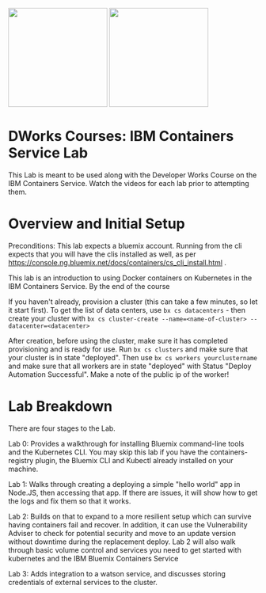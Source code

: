 
<img src="https://ace-docs-production-red.ng.bluemix.net/docs/api/content/homepage/images/containerServiceIcon.svg" width="200"> <img src="https://kubernetes.io/images/favicon.png" width="200">
# DWorks Courses: IBM Containers Service Lab 



This Lab is meant to be used along with the Developer Works Course on the IBM Containers Service. Watch the videos for each lab prior to attempting them. 

# Overview and Initial Setup

Preconditions:  This lab expects a bluemix account.  Running from the cli expects that you will have the clis installed as well, as per https://console.ng.bluemix.net/docs/containers/cs_cli_install.html .

This lab is an introduction to  using Docker containers on Kubernetes in the IBM Containers Service. By the end of the course


If you haven't already, provision a cluster (this can take a few minutes, so let it start first). To get the list of data centers, use `bx cs datacenters` - then create your cluster with `bx cs cluster-create --name=<name-of-cluster> --datacenter=<datacenter>`

After creation, before using the cluster, make sure it has completed provisioning and is ready for use. Run `bx cs clusters` and make sure that your cluster is in state "deployed".  Then use `bx cs workers yourclustername` and make sure that all workers are in state "deployed" with Status "Deploy Automation Successful".  Make a note of the public ip of the worker!

# Lab Breakdown

There are four stages to the Lab.

Lab 0: Provides a walkthrough for installing Bluemix command-line tools and the Kubernetes CLI. You may skip this lab if you have the containers-registry plugin, the Bluemix CLI and Kubectl already installed on your machine.

Lab 1: Walks through creating a deploying a simple "hello world" app in Node.JS, then accessing that app.  If there are issues, it will show how to get the logs and fix them so that it works.

Lab 2: Builds on that to expand to a more resilient setup which can survive having containers fail and recover.  In addition, it can use the Vulnerability Adviser to check for potential security and move to an update version without downtime during the replacement deploy. Lab 2 will also walk through basic volume control and services you need to get started with kubernetes and the IBM Bluemix Containers Service

Lab 3: Adds integration to a watson service, and discusses storing credentials of external services to the cluster.
